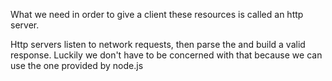 What we need in order to give a client these resources is called an http server.

Http servers listen to network requests, then parse the and build a valid response.
Luckily we don't have to be concerned with that because we can use the one provided by node.js
